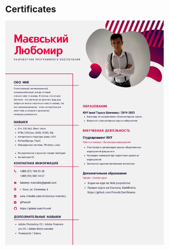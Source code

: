 # Certificates

<p>
  <img src="https://github.com/PoixoN/Certificates/blob/master/Resume.jpg">
</p>

